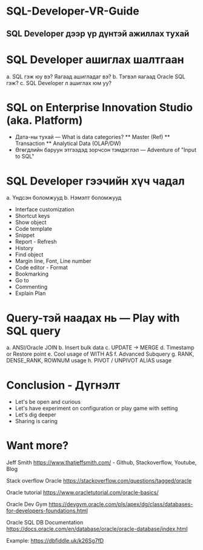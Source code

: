 # SQL-Developer-VR-Guide

## SQL Developer дээр үр дүнтэй ажиллах тухай

# SQL Developer ашиглах шалтгаан
  a. SQL гэж юу вэ? Яагаад ашигладаг вэ?
  b. Тэгвэл яагаад Oracle SQL гэж?
  c. SQL Developer л ашиглах юм уу?

# SQL on Enterprise Innovation Studio (aka. Platform)
* Дата-ны тухай — What is data categories?
  ** Master (Ref)
  ** Transaction
  ** Analytical Data (OLAP/DW)
* Өгөгдлийн баруун этгээдэд зорчсон тэмдэглэл — Adventure of "Input to SQL"

# SQL Developer гээчийн хүч чадал
  a. Үндсэн боломжууд
  b. Нэмэлт боломжууд
* Interface customization
* Shortcut keys
* Show object
* Code template
* Snippet
* Report - Refresh
* History
* Find object
* Margin line, Font, Line number
* Code editor - Format
* Bookmarking
* Go to
* Commenting
* Explain Plan

# Query-тэй наадах нь — Play with SQL query
  a. ANSI/Oracle JOIN 
  b. Insert bulk data
  c. UPDATE -> MERGE
  d. Timestamp or Restore point
  e. Cool usage of WITH AS
  f. Advanced Subquery
  g. RANK, DENSE_RANK, ROWNUM usage
  h. PIVOT / UNPIVOT
  ALIAS usage
  

# Conclusion - Дүгнэлт
* Let's be open and curious
* Let's have experiment on configuration or play game with setting
* Let's dig deeper
* Sharing is caring

# Want more?
  Jeff Smith
  https://www.thatjeffsmith.com/ - Github, Stackoverflow, Youtube, Blog
  
  Stack overflow Oracle
  https://stackoverflow.com/questions/tagged/oracle
  
  Oracle tutorial
  https://www.oracletutorial.com/oracle-basics/
  
  Oracle Dev Gym
  https://devgym.oracle.com/pls/apex/dg/class/databases-for-developers-foundations.html
  
  Oracle SQL DB Documentation
  https://docs.oracle.com/en/database/oracle/oracle-database/index.html
  
  
Example: https://dbfiddle.uk/k26Sg7fD
